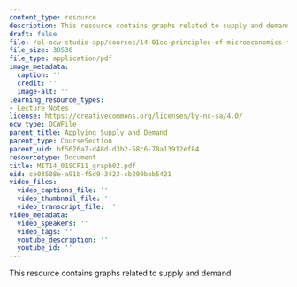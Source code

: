 ```yaml
---
content_type: resource
description: This resource contains graphs related to supply and demand.
draft: false
file: /ol-ocw-studio-app/courses/14-01sc-principles-of-microeconomics-fall-2011/ce03508ea91bf5d93423cb299bab5421_MIT14_01SCF11_graph02.pdf
file_size: 38536
file_type: application/pdf
image_metadata:
  caption: ''
  credit: ''
  image-alt: ''
learning_resource_types:
- Lecture Notes
license: https://creativecommons.org/licenses/by-nc-sa/4.0/
ocw_type: OCWFile
parent_title: Applying Supply and Demand
parent_type: CourseSection
parent_uid: bf5626a7-d48d-d3b2-58c6-78a13912ef84
resourcetype: Document
title: MIT14_01SCF11_graph02.pdf
uid: ce03508e-a91b-f5d9-3423-cb299bab5421
video_files:
  video_captions_file: ''
  video_thumbnail_file: ''
  video_transcript_file: ''
video_metadata:
  video_speakers: ''
  video_tags: ''
  youtube_description: ''
  youtube_id: ''
---
```

This resource contains graphs related to supply and demand.